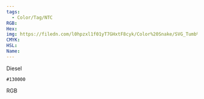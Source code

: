 ```yaml
---
tags:
  - Color/Tag/NTC
RGB:
Hex:
img: https://filedn.com/l0hpzxl1f01yT7GHxtF8cyk/Color%20Snake/SVG_Tumb%20Mass%20No%20Name/130000.svg
CMYK:
HSL:
Name:
---
```

Diesel
```palette
#130000
```
RGB
